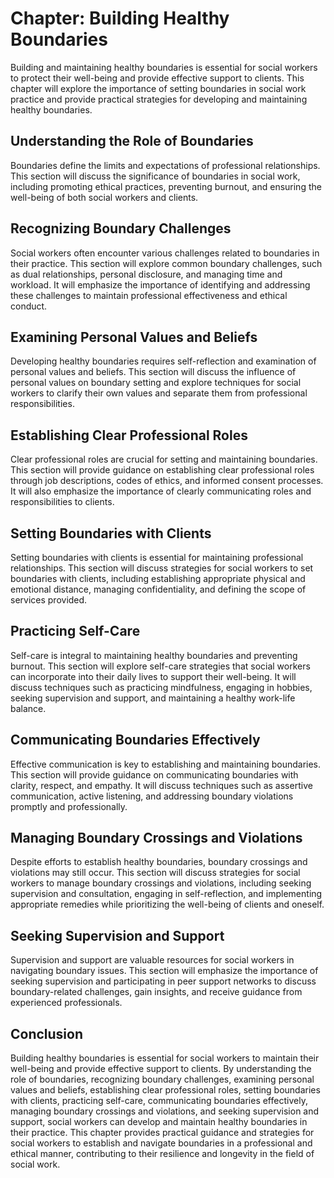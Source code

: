 Chapter: Building Healthy Boundaries
====================================

Building and maintaining healthy boundaries is essential for social workers to protect their well-being and provide effective support to clients. This chapter will explore the importance of setting boundaries in social work practice and provide practical strategies for developing and maintaining healthy boundaries.

Understanding the Role of Boundaries
------------------------------------

Boundaries define the limits and expectations of professional relationships. This section will discuss the significance of boundaries in social work, including promoting ethical practices, preventing burnout, and ensuring the well-being of both social workers and clients.

Recognizing Boundary Challenges
-------------------------------

Social workers often encounter various challenges related to boundaries in their practice. This section will explore common boundary challenges, such as dual relationships, personal disclosure, and managing time and workload. It will emphasize the importance of identifying and addressing these challenges to maintain professional effectiveness and ethical conduct.

Examining Personal Values and Beliefs
-------------------------------------

Developing healthy boundaries requires self-reflection and examination of personal values and beliefs. This section will discuss the influence of personal values on boundary setting and explore techniques for social workers to clarify their own values and separate them from professional responsibilities.

Establishing Clear Professional Roles
-------------------------------------

Clear professional roles are crucial for setting and maintaining boundaries. This section will provide guidance on establishing clear professional roles through job descriptions, codes of ethics, and informed consent processes. It will also emphasize the importance of clearly communicating roles and responsibilities to clients.

Setting Boundaries with Clients
-------------------------------

Setting boundaries with clients is essential for maintaining professional relationships. This section will discuss strategies for social workers to set boundaries with clients, including establishing appropriate physical and emotional distance, managing confidentiality, and defining the scope of services provided.

Practicing Self-Care
--------------------

Self-care is integral to maintaining healthy boundaries and preventing burnout. This section will explore self-care strategies that social workers can incorporate into their daily lives to support their well-being. It will discuss techniques such as practicing mindfulness, engaging in hobbies, seeking supervision and support, and maintaining a healthy work-life balance.

Communicating Boundaries Effectively
------------------------------------

Effective communication is key to establishing and maintaining boundaries. This section will provide guidance on communicating boundaries with clarity, respect, and empathy. It will discuss techniques such as assertive communication, active listening, and addressing boundary violations promptly and professionally.

Managing Boundary Crossings and Violations
------------------------------------------

Despite efforts to establish healthy boundaries, boundary crossings and violations may still occur. This section will discuss strategies for social workers to manage boundary crossings and violations, including seeking supervision and consultation, engaging in self-reflection, and implementing appropriate remedies while prioritizing the well-being of clients and oneself.

Seeking Supervision and Support
-------------------------------

Supervision and support are valuable resources for social workers in navigating boundary issues. This section will emphasize the importance of seeking supervision and participating in peer support networks to discuss boundary-related challenges, gain insights, and receive guidance from experienced professionals.

Conclusion
----------

Building healthy boundaries is essential for social workers to maintain their well-being and provide effective support to clients. By understanding the role of boundaries, recognizing boundary challenges, examining personal values and beliefs, establishing clear professional roles, setting boundaries with clients, practicing self-care, communicating boundaries effectively, managing boundary crossings and violations, and seeking supervision and support, social workers can develop and maintain healthy boundaries in their practice. This chapter provides practical guidance and strategies for social workers to establish and navigate boundaries in a professional and ethical manner, contributing to their resilience and longevity in the field of social work.
